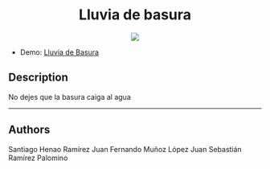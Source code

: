 <h1 align="center"> Lluvia de basura </h1>

<p align="center">
<img src="(https://github.com/user-attachments/assets/f20bd50d-8bac-4002-a77e-6f1e56c56fda)">
</p>

* Demo: [Lluvia de Basura]((https://shr099.github.io))

## Description

No dejes que la basura caiga al agua
***

## Authors
Santiago Henao Ramírez
Juan Fernando Muñoz López
Juan Sebastián Ramírez Palomino
